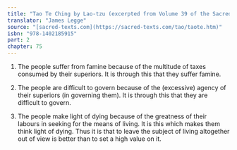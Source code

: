 ```yaml
---
title: "Tao Te Ching by Lao-tzu (excerpted from Volume 39 of the Sacred Books of the East.)"
translator: "James Legge"
source: "[sacred-texts.com](https://sacred-texts.com/tao/taote.htm)"
isbn: "978-1402185915"
part: 2
chapter: 75
---
```

1. The people suffer from famine because of the multitude of taxes
consumed by their superiors. It is through this that they suffer famine.

2. The people are difficult to govern because of the (excessive) agency
of their superiors (in governing them). It is through this that they
are difficult to govern. 

3. The people make light of dying because of the greatness of their
labours in seeking for the means of living. It is this which makes
them think light of dying. Thus it is that to leave the subject of
living altogether out of view is better than to set a high value on
it.
